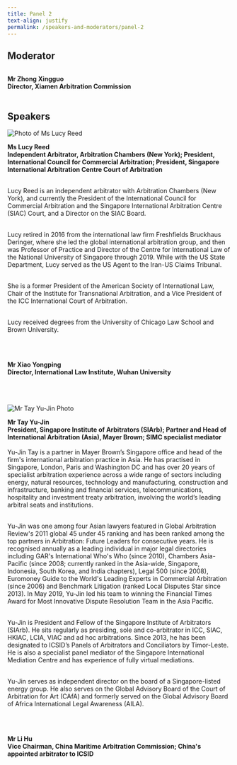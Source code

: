 ```yaml
---
title: Panel 2
text-align: justify
permalink: /speakers-and-moderators/panel-2
---
```

## Moderator

<div class="sgds-container">
  <div class="row is-desktop">
    <div class="col is-10-mobile is-10-tablet is-3-desktop is-3-widescreen is-3-fullhd">
    <img src="/images/blank.png" alt=""> 
    </div>
    <div class="col">
    <p>
<b>Mr Zhong Xingguo <br>
    Director, Xiamen Arbitration Commission <br> <br> </b>
</p>
    </div>
  </div>
  </div>

## Speakers      

<div class="sgds-container">
  <div class="row is-desktop">
    <div class="col is-10-mobile is-10-tablet is-3-desktop is-3-widescreen is-3-fullhd">
    <img src="/images/speakers-panel 2-Lucy Reed.jpg" alt="Photo of Ms Lucy Reed"> 
    </div>
    <div class="col">
    <p>
      <b>Ms Lucy Reed<br>
    Independent Arbitrator, Arbitration Chambers (New York); President, International Council for Commercial Arbitration; President, Singapore International Arbitration Centre Court of Arbitration  <br> <br> </b>
      
Lucy Reed is an independent arbitrator with Arbitration Chambers (New York), and currently the President of the International Council for Commercial Arbitration and the Singapore International Arbitration Centre (SIAC) Court, and a Director on the SIAC Board.  <br> <br> 

Lucy retired in 2016 from the international law firm Freshfields Bruckhaus Deringer, where she led the global international arbitration group, and then was Professor of Practice and Director of the Centre for International Law of the National University of Singapore through 2019.  While with the US State Department, Lucy served as the US Agent to the Iran-US Claims Tribunal. <br> <br>

She is a former President of the American Society of International Law, Chair of the Institute for Transnational Arbitration, and a Vice President of the ICC International Court of Arbitration. <br> <br>  

Lucy received degrees from the University of Chicago Law School and Brown University. 
      </p>
    </div>
  </div>
  </div>
  <br>
  <br>
<div class="row is-desktop">
    <div class="col is-10-mobile is-10-tablet is-3-desktop is-3-widescreen is-3-fullhd">
    <img src="/images/blank.png" alt=""> 
    </div>
    <div class="col">
    <p>
<b>Mr Xiao Yongping <br>
    Director, International Law Institute, Wuhan University<br> <br> </b>
      </p>
    </div>
  </div>
  <br>
<br>
<div class="row is-desktop">
    <div class="col is-10-mobile is-10-tablet is-3-desktop is-3-widescreen is-3-fullhd">
    <img src="/images/speakers-panel 2-Tay Yu Jin.png" alt="Mr Tay Yu-Jin Photo"> 
    </div>
    <div class="col">
    <p>
<b>Mr Tay Yu-Jin <br>
    President, Singapore Institute of Arbitrators (SIArb); Partner and Head of International Arbitration (Asia), Mayer Brown; SIMC specialist mediator <br> <br> </b>
      Yu-Jin Tay is a partner in Mayer Brown’s Singapore office and head of the firm's international arbitration practice in Asia.  He has practised in Singapore, London, Paris and Washington DC and has over 20 years of specialist arbitration experience across a wide range of sectors including energy, natural resources, technology and manufacturing, construction and infrastructure, banking and financial services, telecommunications, hospitality and   investment treaty arbitration, involving the world’s leading arbitral seats and institutions.<br> <br> 

Yu-Jin was one among four Asian lawyers featured in Global Arbitration Review's 2011 global 45 under 45 ranking and has been ranked among the top partners in Arbitration: Future Leaders for consecutive years.  He is recognised annually as a leading individual in major legal directories including GAR's International Who's Who (since 2010), Chambers Asia-Pacific (since 2008; currently ranked in the Asia-wide, Singapore, Indonesia, South Korea, and India chapters), Legal 500 (since 2008), Euromoney Guide to the World's Leading Experts in Commercial Arbitration (since 2006) and Benchmark Litigation (ranked Local Disputes Star since 2013).  In May 2019, Yu-Jin led his team to winning the Financial Times Award for Most Innovative Dispute Resolution Team in the Asia Pacific.<br> <br> 

Yu-Jin is President and Fellow of the Singapore Institute of Arbitrators (SIArb).  He sits regularly as presiding, sole and co-arbitrator in ICC, SIAC, HKIAC, LCIA, VIAC and ad hoc arbitrations.  Since 2013, he has been designated to ICSID’s Panels of Arbitrators and Conciliators by Timor-Leste.  He is also a specialist panel mediator of the Singapore International Mediation Centre and has experience of fully virtual mediations.<br> <br> 
  
Yu-Jin serves as independent director on the board of a Singapore-listed energy group.  He also serves on the Global Advisory Board of the Court of Arbitration for Art (CAfA) and formerly served on the Global Advisory Board of Africa International Legal Awareness (AILA).
      </p>
    </div>
  </div>
  <br>
<br>
<div class="row is-desktop">
    <div class="col is-10-mobile is-10-tablet is-3-desktop is-3-widescreen is-3-fullhd">
    <img src="/images/blank.png" alt=""> 
    </div>
    <div class="col">
    <p>
<b>Mr Li Hu <br>
    Vice Chairman, China Maritime Arbitration Commission; China's appointed arbitrator to ICSID <br> <br> </b>
      </p>
    </div>
  </div>
  <br>
<br>
